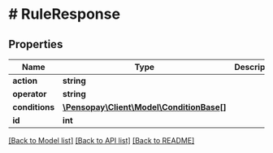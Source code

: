 # # RuleResponse

## Properties

Name | Type | Description | Notes
------------ | ------------- | ------------- | -------------
**action** | **string** |  | [optional]
**operator** | **string** |  | [optional]
**conditions** | [**\Pensopay\Client\Model\ConditionBase[]**](ConditionBase.md) |  | [optional]
**id** | **int** |  | [optional]

[[Back to Model list]](../../README.md#models) [[Back to API list]](../../README.md#endpoints) [[Back to README]](../../README.md)
